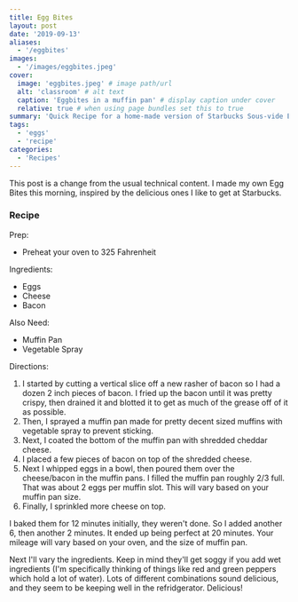 ```yaml
---
title: Egg Bites
layout: post
date: '2019-09-13'
aliases:
  - '/eggbites'
images:
  - '/images/eggbites.jpeg'
cover:
  image: 'eggbites.jpeg' # image path/url
  alt: 'classroom' # alt text
  caption: 'Eggbites in a muffin pan' # display caption under cover
  relative: true # when using page bundles set this to true
summary: 'Quick Recipe for a home-made version of Starbucks Sous-vide Egg Bites'
tags:
  - 'eggs'
  - 'recipe'
categories:
  - 'Recipes'
---
```


This post is a change from the usual technical content. I made my own Egg Bites this morning, inspired by the delicious ones I like to get at Starbucks.

<!--more-->

### Recipe

Prep:

- Preheat your oven to 325 Fahrenheit

Ingredients:

- Eggs
- Cheese
- Bacon

Also Need:

- Muffin Pan
- Vegetable Spray

Directions:

1. I started by cutting a vertical slice off a new rasher of bacon so I had a dozen 2 inch pieces of bacon. I fried up the bacon until it was pretty crispy, then drained it and blotted it to get as much of the grease off of it as possible.
1. Then, I sprayed a muffin pan made for pretty decent sized muffins with vegetable spray to prevent sticking.
1. Next, I coated the bottom of the muffin pan with shredded cheddar cheese.
1. I placed a few pieces of bacon on top of the shredded cheese.
1. Next I whipped eggs in a bowl, then poured them over the cheese/bacon in the muffin pans. I filled the muffin pan roughly 2/3 full. That was about 2 eggs per muffin slot. This will vary based on your muffin pan size.
1. Finally, I sprinkled more cheese on top.

I baked them for 12 minutes initially, they weren't done. So I added another 6, then another 2 minutes. It ended up being perfect at 20 minutes. Your mileage will vary based on your oven, and the size of muffin pan.

Next I'll vary the ingredients. Keep in mind they'll get soggy if you add wet ingredients (I'm specifically thinking of things like red and green peppers which hold a lot of water). Lots of different combinations sound delicious, and they seem to be keeping well in the refridgerator. Delicious!
